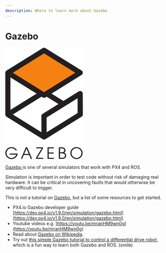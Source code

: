 ```yaml
---
description: Where to learn more about Gazebo
---
```


# Gazebo

![](../.gitbook/assets/image%20%2847%29.png)

[Gazebo ](http://gazebosim.org/)is one of several simulators that work with PX4 and ROS. 

Simulation is important in order to test code without risk of damaging real hardware. It can be critical in uncovering faults that would otherwise be very difficult to trigger.  
  
This is not a tutorial on [Gazebo](http://gazebosim.org/), but a list of some resources to get started. 

* PX4.io Gazebo developer guide [https://dev.px4.io/v1.9.0/en/simulation/gazebo.html](https://dev.px4.io/v1.9.0/en/simulation/gazebo.html)
* Youtube videos e.g. [https://youtu.be/mranHM9wn0g](https://youtu.be/mranHM9wn0g)
* Read about [Gazebo on Wikipedia](https://en.wikipedia.org/wiki/Gazebo_simulator). 
* Try out [this simple Gazebo tutorial to control a differential drive robot](http://gazebosim.org/tutorials?tut=ros2_installing&cat=connect_ros), which is a fun way to learn both Gazebo and ROS. \(smile\) 

  


